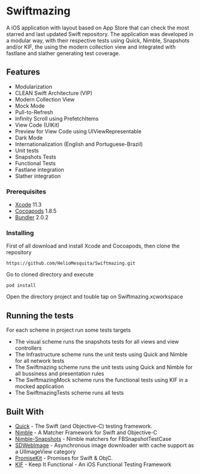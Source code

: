 # Swiftmazing

A iOS application with layout based on App Store that can check the most starred and last updated Swift repository.
The application was developed in a modular way, with their respective tests using Quick, Nimble, Snapshots and/or KIF, the using the modern collection view and integrated with fastlane and slather generating test coverage.

## Features

* Modularization
* CLEAN Swift Architecture (VIP)
* Modern Collection View
* Mock Mode
* Pull-to-Refresh
* Infinity Scroll using PrefetchItems
* View Code (UIKit)
* Preview for View Code using UIViewRepresentable
* Dark Mode
* Internationalization (English and Portuguese-Brazil)
* Unit tests
* Snapshots Tests
* Functional Tests
* Fastlane integration
* Slather integration

### Prerequisites

* [Xcode](https://developer.apple.com/xcode/) 11.3
* [Cocoapods](https://cocoapods.org) 1.8.5
* [Bundler](https://bundler.io) 2.0.2

### Installing

First of all download and install Xcode and Cocoapods, then clone the repository

```
https://github.com/HelioMesquita/Swiftmazing.git
```

Go to cloned directory and execute

```
pod install
```

Open the directory project and touble tap on Swiftmazing.xcworkspace

## Running the tests

For each scheme in project run some tests targets
* The visual scheme runs the snapshots tests for all views and view controllers
* The Infrastructure scheme runs the unit tests using Quick and Nimble for all network tests
* The Swiftmazing scheme runs the unit tests using Quick and Nimble for all bussiness and presentation rules
* The SwiftmazingMock scheme runs the functional tests using KIF in a mocked application
* The SwiftmazingTests scheme runs all tests 

## Built With

* [Quick](https://github.com/Quick/Quick) - The Swift (and Objective-C) testing framework.
* [Nimble](https://github.com/Quick/Nimble) -   A Matcher Framework for Swift and Objective-C
* [Nimble-Snapshots](Nimble-Snapshots) - Nimble matchers for FBSnapshotTestCase
* [SDWebImage](https://github.com/SDWebImage/SDWebImage) - Asynchronous image downloader with cache support as a UIImageView category
* [PromiseKit](https://github.com/mxcl/PromiseKit) - Promises for Swift & ObjC.
* [KIF](https://github.com/kif-framework/KIF) - Keep It Functional - An iOS Functional Testing Framework
